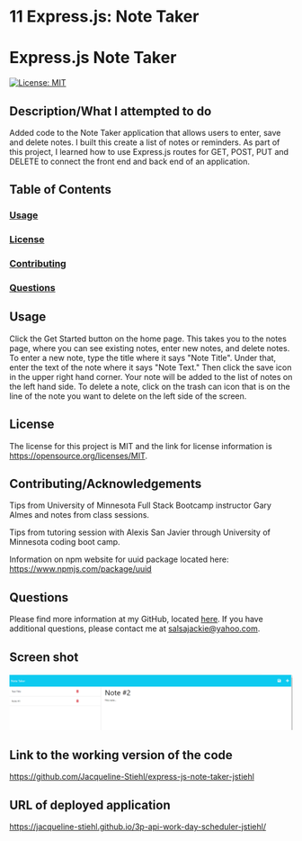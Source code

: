 # 11 Express.js: Note Taker

# Express.js Note Taker

[![License: MIT](https://img.shields.io/badge/License-MIT-yellow.svg)](https://opensource.org/licenses/MIT/)

## Description/What I attempted to do

Added code to the Note Taker application that allows users to enter, save and delete notes. I built this create a list of notes or reminders. As part of this project, I learned how to use Express.js routes for GET, POST, PUT and DELETE to connect the front end and back end of an application.

## Table of Contents

### [Usage](#usage)

### [License](#license)

### [Contributing](#contributing)

### [Questions](#questions)

## Usage

Click the Get Started button on the home page. This takes you to the notes page, where you can see existing notes, enter new notes, and delete notes. To enter a new note, type the title where it says "Note Title". Under that, enter the text of the note where it says "Note Text." Then click the save icon in the upper right hand corner. Your note will be added to the list of notes on the left hand side. To delete a note, click on the trash can icon that is on the line of the note you want to delete on the left side of the screen.

## License

The license for this project is MIT and the link for license information is https://opensource.org/licenses/MIT.

## Contributing/Acknowledgements

Tips from University of Minnesota Full Stack Bootcamp instructor Gary Almes and notes from class sessions.

Tips from tutoring session with Alexis San Javier through University of Minnesota coding boot camp.

Information on npm website for uuid package located here: https://www.npmjs.com/package/uuid

## Questions

Please find more information at my GitHub, located [here](https://github.com/Jacqueline-Stiehl).
If you have additional questions, please contact me at salsajackie@yahoo.com.

## Screen shot

![Screen shot of Express.js Note Taker homework assignment](./Develop/images/Screenshot-notetaker.png)

## Link to the working version of the code

https://github.com/Jacqueline-Stiehl/express-js-note-taker-jstiehl

## URL of deployed application

https://jacqueline-stiehl.github.io/3p-api-work-day-scheduler-jstiehl/

